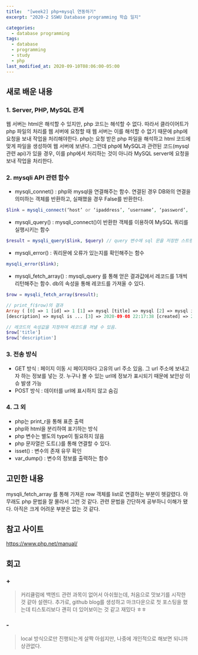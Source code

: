 ```yaml
---
title:  "[week2] php+mysql 연동하기"
excerpt: "2020-2 SSWU Database programming 학습 일지"

categories:
  - database programming
tags:
  - database
  - programming
  - study
  - php
last_modified_at: 2020-09-10T08:06:00-05:00
---
```


## 새로 배운 내용
### 1. Server, PHP, MySQL 관계
웹 서버는 html은 해석할 수 있지만, php 코드는 해석할 수 없다. 따라서 클라이어트가 php 파일의 처리를 웹 서버에 요청할 때 웹 서버는 이를 해석할 수 없기 때문에 php에 요청을 보내 작업을 처리해야한다. php는 요청 받은 php 파일을 해석하고 html 코드에 맞게 파일을 생성하여 웹 서버에 보낸다. 그런데 php에 MySQL과 관련된 코드(mysql 관련 api)가 있을 경우, 이를 php에서 처리하는 것이 아니라 MySQL server에 요청을 보내 작업을 처리한다.

### 2. mysqli API 관련 함수
+ mysqli_connet() : php와 mysql을 연결해주는 함수. 연결된 경우 DB와의 연결을 의미하는 객체를 반환하고, 실패했을 경우 False를 반환한다.
~~~ php
$link = mysqli_connect(‘host’ or ‘ipaddress’, ‘username’, ‘password’, ‘dbname’);
~~~
+ mysqli_query() : mysqli_connect()이 반환한 객체를 이용하여 MySQL 쿼리를 실행시키는 함수
~~~ php
$result = mysqli_query($link, $query) // query 변수에 sql 문을 저장한 스트링이 있다고 가정
~~~ 
+ mysqli_error() : 쿼리문에 오류가 있는지를 확인해주는 함수
~~~ php 
mysqli_error($link);
~~~
+ mysqli_fetch_array() :  mysqli_query 를 통해 얻은 결과값에서 레코드를 1개씩 리턴해주는 함수. db의 속성을 통해 레코드를 가져올 수 있다.
~~~ php
$row = mysqli_fetch_array($result); 
~~~
~~~ php
// print_f($row)의 결과
Array ( [0] => 1 [id] => 1 [1] => mysql [title] => mysql [2] => mysql is ... 
[description] => mysql is ... [3] => 2020-09-08 22:17:38 [created] => 2020-09-08 22:17:38 )
~~~
~~~ php
// 레코드의 속성값을 지정하여 레코드를 꺼낼 수 있음.
$row['title']
$row['description']
~~~

### 3. 전송 방식
* GET 방식 : 페이지 이동 시 페이지마다 고유의 url 주소 있음. 그 url 주소에 보내고자 하는 정보를 넣는 것. 누구나 볼 수 있는 url에 정보가 표시되기 때문에 보안상 이슈 발생 가능
* POST 방식 : 데이터를 url에 표시하지 않고 숨김

### 4. 그 외 
* php는 print_r을 통해 표준 출력
* php와 html을 분리하여 표기하는 방식
* php 변수는 별도의 type이 필요하지 않음
* php 문자열은 도트(.)를 통해 연결할 수 있다. 
* isset() : 변수의 존재 유무 확인
* var_dump() : 변수의 정보를 출력하는 함수

## 고민한 내용

mysqli_fetch_array 를 통해 가져온 row 객체를 list로 연결하는 부분이 헷갈렸다. 아무래도 php 문법을 잘 몰라서 그런 것 같다. 관련 문법을 간단하게 공부하니 이해가 됐다. 아직은 크게 어려운 부분은 없는 것 같다.

## 참고 사이트
<https://www.php.net/manual/>

## 회고
### +
> 커리큘럼에 백엔드 관련 과목이 없어서 아쉬웠는데, 처음으로 맛보기를 시작한 것 같아 설렌다. 추가로, github blog를 생성하고 마크다운으로 첫 포스팅을 했는데 티스토리보다 괜히 더 있어보이는 것 같고 재밌다 ㅎㅎ

### -
> local 방식으로만 진행되는게 살짝 아쉽지만, 나중에 개인적으로 해보면 되니까 상관없다.
